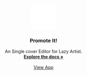 <!-- PROJECT LOGO -->
<br />
<p align="center">
  <a href="https://github.com/othneildrew/Best-README-Template">
    <img src="public/asset/pok_logo_white.png" alt="Logo" width="80" height="80">
  </a>

  <h3 align="center">Promote It!</h3>

  <p align="center">
    An Single cover Editor for Lazy Artist.
    <br />
    <a href="https://github.com/POKINBKK/promote-it"><strong>Explore the docs »</strong></a>
    <br />
    <br />
    <a href="https://pokinbkk.github.io/promote-it/">View App</a>
  </p>
</p>
